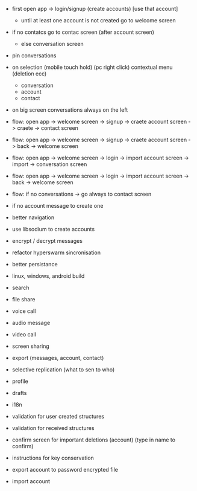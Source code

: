 - first open app -> login/signup (create accounts) [use that account]
  - until at least one account is not created go to welcome screen
- if no contatcs go to contac screen (after account screen)
  - else conversation screen
- pin conversations
- on selection (mobile touch hold) (pc right click) contextual menu (deletion ecc)
  - conversation
  - account
  - contact
- on big screen conversations always on the left 

- flow: open app -> welcome screen -> signup -> craete account screen -> craete -> contact screen
- flow: open app -> welcome screen -> signup -> craete account screen -> back -> welcome screen
- flow: open app -> welcome screen -> login -> import account screen -> import -> conversation screen
- flow: open app -> welcome screen -> login -> import account screen -> back -> welcome screen
- flow: if no conversations -> go always to contact screen

- if no account message to create one
- better navigation
- use libsodium to create accounts
- encrypt / decrypt messages
- refactor hyperswarm sincronisation
- better persistance
- linux, windows, android build
- search
- file share
- voice call
- audio message
- video call
- screen sharing
- export (messages, account, contact)
- selective replication (what to sen to who)
- profile
- drafts
- i18n
- validation for user created structures
- validation for received structures
- confirm screen for important deletions (account) (type in name to confirm)
- instructions for key conservation
- export account to password encrypted file
- import account